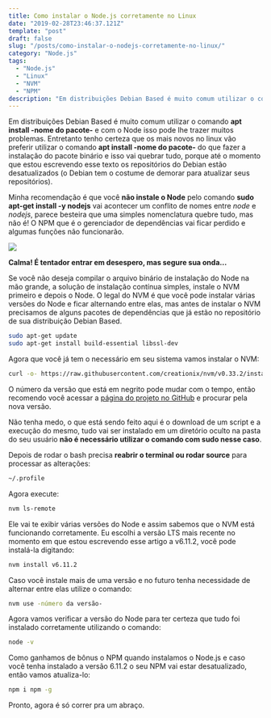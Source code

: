 ```yaml
---
title: Como instalar o Node.js corretamente no Linux
date: "2019-02-28T23:46:37.121Z"
template: "post"
draft: false
slug: "/posts/como-instalar-o-nodejs-corretamente-no-linux/"
category: "Node.js"
tags:
  - "Node.js"
  - "Linux"
  - "NVM"
  - "NPM"
description: "Em distribuições Debian Based é muito comum utilizar o comando apt install - nome do pacote- e com o Node isso pode lhe trazer muitos..."
---
```


Em distribuições Debian Based é muito comum utilizar o comando **apt install -nome do pacote-** e com o Node isso pode lhe
trazer muitos problemas. Entretanto tenho certeza que os mais novos no linux vão preferir utilizar o comando
**apt install -nome do pacote-** do que fazer a instalação do pacote binário e isso vai quebrar tudo, porque até o
momento que estou escrevendo esse texto os repositórios do Debian estão desatualizados (o Debian tem o costume de
demorar para atualizar seus repositórios).

Minha recomendação é que você **não instale o Node** pelo comando **sudo apt-get install -y nodejs** vai acontecer um conflito
de nomes entre *node* e *nodejs*, parece besteira que uma simples nomenclatura quebre tudo, mas não é! O NPM que é o
gerenciador de dependências vai ficar perdido e algumas funções não funcionarão.

![](https://github.com/malaquiasdev/malaquiasdev.github.io/blob/master/images/posts/gritaria-e-despero.jpeg?raw=true)

**Calma! É tentador entrar em desespero, mas segure sua onda…**

Se você não deseja compilar o arquivo binário de instalação do Node na mão grande, a solução de instalação contínua simples, instale o NVM primeiro e depois o Node. O legal do NVM é que você pode instalar várias versões do Node e ficar alternando entre elas, mas antes de instalar o NVM precisamos de alguns pacotes de dependências que já estão no repositório de sua distribuição Debian Based.

```sh
sudo apt-get update
sudo apt-get install build-essential libssl-dev
```

Agora que você já tem o necessário em seu sistema vamos instalar o NVM:

```sh
curl -o- https://raw.githubusercontent.com/creationix/nvm/v0.33.2/install.sh | bash
```

O número da versão que está em negrito pode mudar com o tempo, então recomendo você acessar a [página do projeto no GitHub](https://github.com/creationix/nvm) e procurar pela nova versão.

Não tenha medo, o que está sendo feito aqui é o download de um script e a execução do mesmo, tudo vai ser instalado em um diretório oculto na pasta do seu usuário **não é necessário utilizar o comando com sudo nesse caso**.

Depois de rodar o bash precisa **reabrir o terminal ou rodar source** para processar as alterações:

```sh
~/.profile
```

Agora execute:

```sh
nvm ls-remote
```

Ele vai te exibir várias versões do Node e assim sabemos que o NVM está funcionando corretamente. Eu escolhi a versão LTS mais recente no momento em que estou escrevendo esse artigo a v6.11.2, você pode instalá-la digitando:

```sh
nvm install v6.11.2
```

Caso você instale mais de uma versão e no futuro tenha necessidade de alternar entre elas utilize o comando:

```sh
nvm use -número da versão-
```

Agora vamos verificar a versão do Node para ter certeza que tudo foi instalado corretamente utilizando o comando:

```sh
node -v
```

Como ganhamos de bônus o NPM quando instalamos o Node.js e caso você tenha instalado a versão 6.11.2 o seu NPM vai estar desatualizado, então vamos atualiza-lo:

```sh
npm i npm -g
```

Pronto, agora é só correr pra um abraço.
